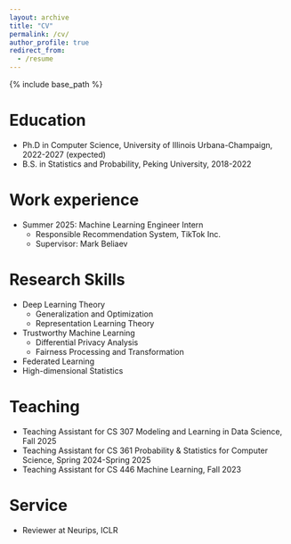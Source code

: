 ```yaml
---
layout: archive
title: "CV"
permalink: /cv/
author_profile: true
redirect_from:
  - /resume
---
```


{% include base_path %}

Education
======
* Ph.D in Computer Science, University of Illinois Urbana-Champaign, 2022-2027 (expected)
* B.S. in Statistics and Probability, Peking University, 2018-2022

Work experience
======
* Summer 2025: Machine Learning Engineer Intern
  * Responsible Recommendation System, TikTok Inc.
  * Supervisor: Mark Beliaev
  
Research Skills
======
* Deep Learning Theory
  * Generalization and Optimization
  * Representation Learning Theory
* Trustworthy Machine Learning
  * Differential Privacy Analysis
  * Fairness Processing and Transformation
* Federated Learning
* High-dimensional Statistics
  
Teaching
======
* Teaching Assistant for CS 307 Modeling and Learning in Data Science, Fall 2025
* Teaching Assistant for CS 361 Probability & Statistics for Computer Science, Spring 2024-Spring 2025
* Teaching Assistant for CS 446 Machine Learning, Fall 2023
  
Service
======
* Reviewer at Neurips, ICLR
